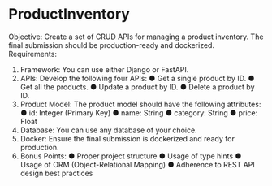 # ProductInventory
Objective:
Create a set of CRUD APIs for managing a product inventory. The final submission
should be production-ready and dockerized.
Requirements:
1. Framework: You can use either Django or FastAPI.
2. APIs: Develop the following four APIs:
● Get a single product by ID.
● Get all the products.
● Update a product by ID.
● Delete a product by ID.
3. Product Model: The product model should have the following attributes:
● id: Integer (Primary Key)
● name: String
● category: String
● price: Float
4. Database: You can use any database of your choice.
5. Docker: Ensure the final submission is dockerized and ready for production.
6. Bonus Points:
● Proper project structure
● Usage of type hints
● Usage of ORM (Object-Relational Mapping)
● Adherence to REST API design best practices
